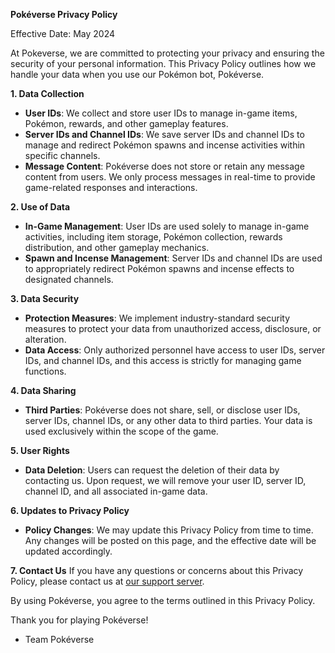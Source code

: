 **Pokéverse Privacy Policy**

Effective Date: May 2024

At Pokeverse, we are committed to protecting your privacy and ensuring the security of your personal information. This Privacy Policy outlines how we handle your data when you use our Pokémon bot, Pokéverse.

**1. Data Collection**
- **User IDs**: We collect and store user IDs to manage in-game items, Pokémon, rewards, and other gameplay features.
- **Server IDs and Channel IDs**: We save server IDs and channel IDs to manage and redirect Pokémon spawns and incense activities within specific channels.
- **Message Content**: Pokéverse does not store or retain any message content from users. We only process messages in real-time to provide game-related responses and interactions.

**2. Use of Data**
- **In-Game Management**: User IDs are used solely to manage in-game activities, including item storage, Pokémon collection, rewards distribution, and other gameplay mechanics.
- **Spawn and Incense Management**: Server IDs and channel IDs are used to appropriately redirect Pokémon spawns and incense effects to designated channels.

**3. Data Security**
- **Protection Measures**: We implement industry-standard security measures to protect your data from unauthorized access, disclosure, or alteration.
- **Data Access**: Only authorized personnel have access to user IDs, server IDs, and channel IDs, and this access is strictly for managing game functions.

**4. Data Sharing**
- **Third Parties**: Pokéverse does not share, sell, or disclose user IDs, server IDs, channel IDs, or any other data to third parties. Your data is used exclusively within the scope of the game.

**5. User Rights**
- **Data Deletion**: Users can request the deletion of their data by contacting us. Upon request, we will remove your user ID, server ID, channel ID, and all associated in-game data.

**6. Updates to Privacy Policy**
- **Policy Changes**: We may update this Privacy Policy from time to time. Any changes will be posted on this page, and the effective date will be updated accordingly.

**7. Contact Us**
If you have any questions or concerns about this Privacy Policy, please contact us at [our support server](https://discord.gg/yCTj9NxEap).

By using Pokéverse, you agree to the terms outlined in this Privacy Policy.

Thank you for playing Pokéverse!

- Team Pokéverse
